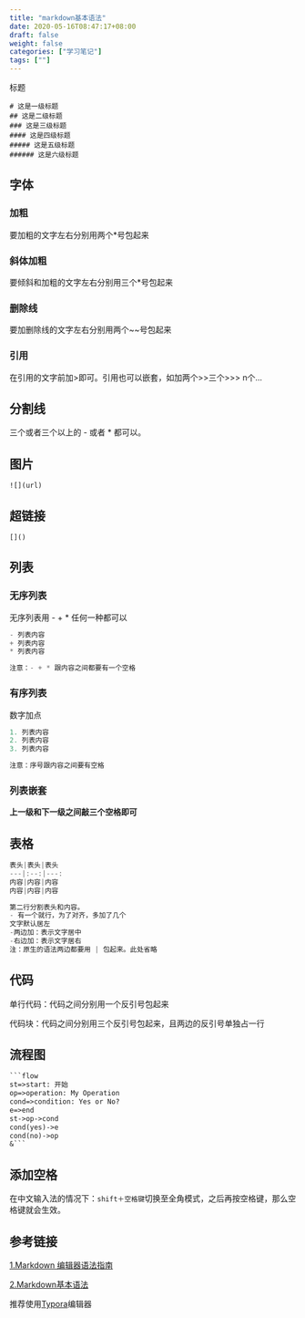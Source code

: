```yaml
---
title: "markdown基本语法"
date: 2020-05-16T08:47:17+08:00
draft: false
weight: false
categories: ["学习笔记"]
tags: [""]
---
```


 标题

```
# 这是一级标题
## 这是二级标题
### 这是三级标题
#### 这是四级标题
##### 这是五级标题
###### 这是六级标题

```

## 字体

<!-- more-->

### 加粗

要加粗的文字左右分别用两个*号包起来

### 斜体加粗

要倾斜和加粗的文字左右分别用三个*号包起来

### 删除线

要加删除线的文字左右分别用两个~~号包起来

### 引用

在引用的文字前加>即可。引用也可以嵌套，如加两个>>三个>>>
n个...

## 分割线

三个或者三个以上的 - 或者 * 都可以。

## 图片

`![](url)`

## 超链接

`[]()`

## 列表

### 无序列表

无序列表用 - + * 任何一种都可以

```java
- 列表内容
+ 列表内容
* 列表内容

注意：- + * 跟内容之间都要有一个空格
```

### 有序列表

数字加点

```python
1. 列表内容
2. 列表内容
3. 列表内容

注意：序号跟内容之间要有空格

```

### 列表嵌套

**上一级和下一级之间敲三个空格即可**

## 表格

```js
表头|表头|表头
---|:--:|---:
内容|内容|内容
内容|内容|内容

第二行分割表头和内容。
- 有一个就行，为了对齐，多加了几个
文字默认居左
-两边加：表示文字居中
-右边加：表示文字居右
注：原生的语法两边都要用 | 包起来。此处省略

```

## 代码

单行代码：代码之间分别用一个反引号包起来

代码块：代码之间分别用三个反引号包起来，且两边的反引号单独占一行

## 流程图

```markdown
​```flow
st=>start: 开始
op=>operation: My Operation
cond=>condition: Yes or No?
e=>end
st->op->cond
cond(yes)->e
cond(no)->op
&```

```

## 添加空格

在中文输入法的情况下：`shift＋空格键`切换至全角模式，之后再按空格键，那么空格键就会生效。

## 参考链接

[1.Markdown 编辑器语法指南](https://segmentfault.com/markdown#articleHeader13)

[2.Markdown基本语法](https://www.jianshu.com/p/191d1e21f7ed)

推荐使用[Typora](https://typora.io/)编辑器